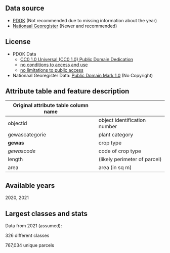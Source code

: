 ## Data source
- [PDOK](https://www.pdok.nl/geo-services/-/article/basisregistratie-gewaspercelen-brp-#395b17a6003c0d0e7891f6ba0727b0fa) (Not recommended due to missing information about the year)
- [Nationaal Georegister](https://www.nationaalgeoregister.nl/geonetwork/srv/dut/catalog.search;jsessionid=C5EF30EA1AB83278754FD85BC9C76BE4#/metadata/dd8e0fb8-0f09-40ba-a884-7e23c0680ae2) (Newer and recommended)
## License
- PDOK Data
    - [CC0 1.0 Universal (CC0 1.0) Public Domain Dedication ](http://creativecommons.org/publicdomain/zero/1.0/deed.nl)
    - [no conditions to access and use](http://inspire.ec.europa.eu/metadata-codelist/ConditionsApplyingToAccessAndUse/noConditionsApply)
    - [no limitations to public access](https://inspire.ec.europa.eu/metadata-codelist/LimitationsOnPublicAccess/noLimitations)
- Nationaal Georegister Data: [Public Domain Mark 1.0](http://creativecommons.org/publicdomain/mark/1.0/deed.nl) (No Copyright)


## Attribute table and feature description 
| Original attribute table column name |                                       |
| ------------------------------------ |---------------------------------------|
| objectid                             | object identification number          |
| gewascategorie                       | plant category                        |
| **gewas**                            | crop type                             |
| _gewascode_                          | code of crop type                     |
| length                               | (likely perimeter of parcel)          |
| area                                 | area (in sq m)                        |

## Available years
2020, 2021

## Largest classes and stats
Data from 2021 (assumed):

326 different classes

767,034 unique parcels